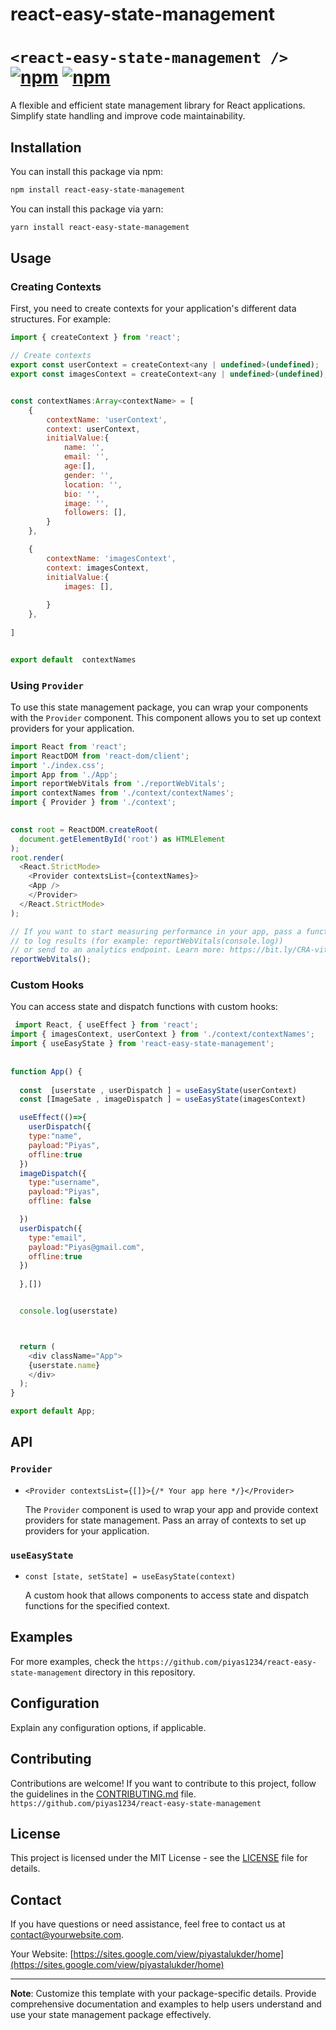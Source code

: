  
# react-easy-state-management
# `<react-easy-state-management />` [![npm](https://img.shields.io/npm/v/react-customs-hooks.svg)](https://github.com/piyas1234/react-easy-state-management) [![npm](https://img.shields.io/npm/dm/react-easy-state-management.svg)](https://github.com/piyas1234/react-easy-state-management)


 A flexible and efficient state management library for React applications. Simplify state handling and improve code maintainability.
 
 

## Installation

You can install this package via npm:

```bash
npm install react-easy-state-management
```

You can install this package via yarn:

```bash
yarn install react-easy-state-management
```

## Usage

### Creating Contexts

First, you need to create contexts for your application's different data structures. For example:

```javascript
import { createContext } from 'react';

// Create contexts
export const userContext = createContext<any | undefined>(undefined);
export const imagesContext = createContext<any | undefined>(undefined);


const contextNames:Array<contextName> = [
    {
        contextName: 'userContext',
        context: userContext,
        initialValue:{
            name: '',
            email: '',
            age:[],
            gender: '',
            location: '',
            bio: '',
            image: '',
            followers: [],
        }
    },

    {
        contextName: 'imagesContext',
        context: imagesContext,
        initialValue:{
            images: [],
            
        }
    },
     
]


export default  contextNames
```

### Using `Provider`

To use this state management package, you can wrap your components with the `Provider` component. This component allows you to set up context providers for your application.

```javascript
import React from 'react';
import ReactDOM from 'react-dom/client';
import './index.css';
import App from './App';
import reportWebVitals from './reportWebVitals';
import contextNames from './context/contextNames';
import { Provider } from './context';
 

const root = ReactDOM.createRoot(
  document.getElementById('root') as HTMLElement
);
root.render(
  <React.StrictMode>
    <Provider contextsList={contextNames}>
    <App />
    </Provider>
  </React.StrictMode>
);

// If you want to start measuring performance in your app, pass a function
// to log results (for example: reportWebVitals(console.log))
// or send to an analytics endpoint. Learn more: https://bit.ly/CRA-vitals
reportWebVitals();

```

### Custom Hooks

You can access state and dispatch functions with custom hooks:

```javascript
 import React, { useEffect } from 'react';
import { imagesContext, userContext } from './context/contextNames';
import { useEasyState } from 'react-easy-state-management';
 
 
function App() {
  
  const  [userstate , userDispatch ] = useEasyState(userContext)
  const [ImageSate , imageDispatch ] = useEasyState(imagesContext)

  useEffect(()=>{
    userDispatch({
    type:"name",
    payload:"Piyas",
    offline:true
  }) 
  imageDispatch({
    type:"username",
    payload:"Piyas",
    offline: false

  })
  userDispatch({
    type:"email",
    payload:"Piyas@gmail.com",
    offline:true
  })
 
  },[])


  console.log(userstate)



  return (
    <div className="App">
    {userstate.name}
    </div>
  );
}

export default App;

```

## API

### `Provider`

- `<Provider contextsList={[]}>{/* Your app here */}</Provider>`

  The `Provider` component is used to wrap your app and provide context providers for state management. Pass an array of contexts to set up providers for your application.

### `useEasyState`

- `const [state, setState] = useEasyState(context)`

  A custom hook that allows components to access state and dispatch functions for the specified context.

## Examples

For more examples, check the `https://github.com/piyas1234/react-easy-state-management` directory in this repository.

## Configuration

Explain any configuration options, if applicable.

## Contributing

Contributions are welcome! If you want to contribute to this project, follow the guidelines in the [CONTRIBUTING.md](CONTRIBUTING.md) file.
`https://github.com/piyas1234/react-easy-state-management`

## License

This project is licensed under the MIT License - see the [LICENSE](LICENSE) file for details.

## Contact

If you have questions or need assistance, feel free to contact us at contact@yourwebsite.com.

Your Website: [https://sites.google.com/view/piyastalukder/home](https://sites.google.com/view/piyastalukder/home)

---
**Note**: Customize this template with your package-specific details. Provide comprehensive documentation and examples to help users understand and use your state management package effectively.
```

 